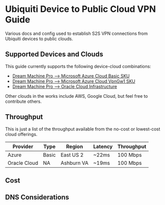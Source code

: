 # Ubiquiti Device to Public Cloud VPN Guide

Various docs and config used to establish S2S VPN connections from Ubiquiti devices to public clouds. 

## Supported Devices and Clouds

This guide currently supports the following device-cloud combinations:

* [Dream Machine Pro --> Microsoft Azure Cloud Basic SKU](configuration/udm-pro-to-azure-basic-sku/readme.md)
* [Dream Machine Pro --> Microsoft Azure Cloud VpnGw1 SKU](configuration/udm-pro-to-azure-vpngw1-sku/readme.md)
* [Dream Machine Pro --> Oracle Cloud Infrastructure](configuration/udm-pro-to-oci/readme.md)

Other clouds in the works include AWS, Google Cloud, but feel free to contribute others.

## Throughput

This is just a list of the throughput available from the no-cost or lowest-cost cloud offerings.

| Provider     | Type   | Region        | Latency | Throughput |
| ------------ | ------ | ------------- | ------- | ---------- |
| Azure        | Basic  | East US 2     | ~22ms   | 100 Mbps   |
| Oracle Cloud | NA     | Ashburn VA    | ~19ms   | 100 Mbps   |

## Cost

## DNS Considerations